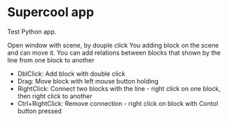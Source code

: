 # Supercool app

Test Python app.

Open window with scene, by douple click You adding block on the scene and can move it.
You can add relations between blocks that shown by the line from one block to another

- DblClick: Add block with double click
- Drag: Move block with left mouse button holding
- RightClick: Connect two blocks with the line - right click on one block, then right click to another
- Ctrl+RightClick: Remove connection - right click on block with Contol button pressed